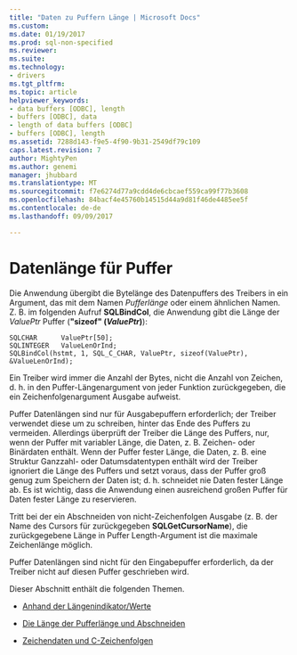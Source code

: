 ```yaml
---
title: "Daten zu Puffern Länge | Microsoft Docs"
ms.custom: 
ms.date: 01/19/2017
ms.prod: sql-non-specified
ms.reviewer: 
ms.suite: 
ms.technology:
- drivers
ms.tgt_pltfrm: 
ms.topic: article
helpviewer_keywords:
- data buffers [ODBC], length
- buffers [ODBC], data
- length of data buffers [ODBC]
- buffers [ODBC], length
ms.assetid: 7288d143-f9e5-4f90-9b31-2549df79c109
caps.latest.revision: 7
author: MightyPen
ms.author: genemi
manager: jhubbard
ms.translationtype: MT
ms.sourcegitcommit: f7e6274d77a9cdd4de6cbcaef559ca99f77b3608
ms.openlocfilehash: 84bacf4e45760b14515d44a9d81f46de4485ee5f
ms.contentlocale: de-de
ms.lasthandoff: 09/09/2017

---
```

# <a name="data-buffer-length"></a>Datenlänge für Puffer
Die Anwendung übergibt die Bytelänge des Datenpuffers des Treibers in ein Argument, das mit dem Namen *Pufferlänge* oder einem ähnlichen Namen. Z. B. im folgenden Aufruf **SQLBindCol**, die Anwendung gibt die Länge der *ValuePtr* Puffer (**"sizeof" (***ValuePtr***)**):  
  
```  
SQLCHAR      ValuePtr[50];  
SQLINTEGER   ValueLenOrInd;  
SQLBindCol(hstmt, 1, SQL_C_CHAR, ValuePtr, sizeof(ValuePtr), &ValueLenOrInd);  
```  
  
 Ein Treiber wird immer die Anzahl der Bytes, nicht die Anzahl von Zeichen, d. h. in den Puffer-Längenargument von jeder Funktion zurückgegeben, die ein Zeichenfolgenargument Ausgabe aufweist.  
  
 Puffer Datenlängen sind nur für Ausgabepuffern erforderlich; der Treiber verwendet diese um zu schreiben, hinter das Ende des Puffers zu vermeiden. Allerdings überprüft der Treiber die Länge des Puffers, nur, wenn der Puffer mit variabler Länge, die Daten, z. B. Zeichen- oder Binärdaten enthält. Wenn der Puffer fester Länge, die Daten, z. B. eine Struktur Ganzzahl- oder Datumsdatentypen enthält wird der Treiber ignoriert die Länge des Puffers und setzt voraus, dass der Puffer groß genug zum Speichern der Daten ist; d. h. schneidet nie Daten fester Länge ab. Es ist wichtig, dass die Anwendung einen ausreichend großen Puffer für Daten fester Länge zu reservieren.  
  
 Tritt bei der ein Abschneiden von nicht-Zeichenfolgen Ausgabe (z. B. der Name des Cursors für zurückgegeben **SQLGetCursorName**), die zurückgegebene Länge in Puffer Length-Argument ist die maximale Zeichenlänge möglich.  
  
 Puffer Datenlängen sind nicht für den Eingabepuffer erforderlich, da der Treiber nicht auf diesen Puffer geschrieben wird.  
  
 Dieser Abschnitt enthält die folgenden Themen.  
  
-   [Anhand der Längenindikator/Werte](../../../odbc/reference/develop-app/using-length-and-indicator-values.md)  
  
-   [Die Länge der Pufferlänge und Abschneiden](../../../odbc/reference/develop-app/data-length-buffer-length-and-truncation.md)  
  
-   [Zeichendaten und C-Zeichenfolgen](../../../odbc/reference/develop-app/character-data-and-c-strings.md)
